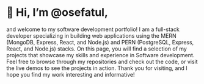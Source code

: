 <h1>👋 Hi, I’m @osefatul, </h1> 
and welcome to my software development portfolio! I am a full-stack developer specializing in building web applications using the MERN (MongoDB, Express, React, and Node.js) and PERN (PostgreSQL, Express, React, and Node.js) stacks. On this page, you will find a selection of my projects that showcase my skills and experience in Software development. Feel free to browse through my repositories and check out the code, or visit the live demos to see the projects in action. Thank you for visiting, and I hope you find my work interesting and informative!


<!---
osefatul/osefatul is a ✨ special ✨ repository because its `README.md` (this file) appears on your GitHub profile.
You can click the Preview link to take a look at your changes.
--->
